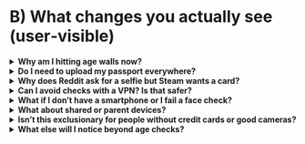 # B) What changes you actually see (user‑visible)

<details>
<summary><strong>Why am I hitting age walls now?</strong></summary>
You’re seeing more checks because children’s protections and enforcement timelines came into force through 2025, so services had to show “highly effective” age assurance around adult or harmful categories.

Under the OSA, services used by or likely to be accessed by children must assess risks and put systems in place that are proportionate and effective. Ofcom’s phased roadmap pushed illegal‑harms duties first, then children’s codes in mid‑2025, which is why many platforms shipped gated access at the same time (see the government OSA explainer and Ofcom’s roadmap pages).
</details>

<details>
<summary><strong>Do I need to upload my passport everywhere?</strong></summary>
No—there isn’t a single mandated method. Good implementations start with low‑friction, privacy‑preserving checks, then offer stronger fallbacks only if needed.

Ofcom lists several methods that can be “highly effective,” including facial <em>age estimation</em> (delete images immediately), open banking (bank confirms you’re over 18), mobile‑network checks, digital IDs/PASS, and credit‑card checks that bind to the user. Self‑declaration isn’t acceptable.
</details>

<details>
<summary><strong>Why does Reddit ask for a selfie but Steam wants a card?</strong></summary>
Different choices and trade‑offs. Reddit uses a verifier offering selfie age estimation (fast; non‑identifying) with ID as a fallback. Steam marks you “verified” if a valid credit card is on file.

Reddit’s approach can be quick and privacy‑respecting when deletion is enforced by the verifier. Steam’s UK policy is simple but weaker against misuse (e.g., parent cards) and exclusionary for people without credit cards. Ofcom’s criteria treat card checks as acceptable only when they meaningfully bind to the <em>user</em>.
</details>

<details>
<summary><strong>Can I avoid checks with a VPN? Is that safer?</strong></summary>
You can route around some gates, but a shady VPN may see far more of your traffic than a certified verifier sees of your face/ID (which should be deleted on the spot).

Think of it as a trade‑off: a one‑time, auditable “age OK” token versus ongoing exposure of all your browsing to an unknown network. If you use a VPN, pick a reputable provider and understand the risks; the law expects services to consider circumvention but doesn’t mandate universal ID or breaking encryption.
</details>

<details>
<summary><strong>What if I don’t have a smartphone or I fail a face check?</strong></summary>
You should be able to pick another route and try again without being locked out unfairly.

Reasonable alternatives include: ID+liveness via webcam, bank‑sourced age attribute (open banking), a mobile‑network check, PASS (digital proof of age), or email‑based estimation where appropriate. If a face estimation fails due to lighting or camera quality, a good flow offers a quick retry or switches to a stronger fallback.
</details>

<details>
<summary><strong>What about shared or parent devices?</strong></summary>
On shared devices, a “credit card on file” gate may reflect the parent’s card rather than the person actually using the account. That’s why simple card‑only gating is weak: it doesn’t bind the <em>user</em>. Better flows bind the check to the account holder via estimation, ID+liveness, bank proof, or MNO checks, and remember the result as an “age OK” token.
</details>

<details>
<summary><strong>Isn’t this exclusionary for people without credit cards or good cameras?</strong></summary>
It shouldn’t be. “Highly effective” is a standard for outcomes, not a single tool. Good services offer more than one route so you can choose a non‑card, non‑face option. If you don’t have a credit card, use open banking, MNO, PASS, or ID+liveness. If your camera is poor, switch to a stronger fallback. If a platform offers only one route, that’s a design choice you can challenge.
</details>

<details>
<summary><strong>What else will I notice beyond age checks?</strong></summary>
You should see clearer reporting routes, safer defaults for young users, more consistent takedowns of clearly illegal content, and optional controls for adults.

Specifically: in‑app reporting and complaints, teen‑safe defaults (limited recommendations; tighter contact eligibility), faster removal of illegal content (e.g., child sexual abuse material, terrorism, fraud, revenge porn), and optional filters adults can turn on to reduce exposure to abuse or other legal‑but‑unwanted content. These reflect services’ duties to assess risk, design safer systems, and be transparent.
</details>

